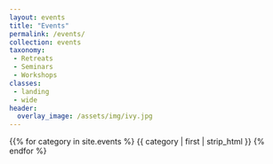 ```yaml
---
layout: events
title: "Events"
permalink: /events/
collection: events
taxonomy: 
 - Retreats
 - Seminars
 - Workshops
classes:
 - landing
 - wide
header:
  overlay_image: /assets/img/ivy.jpg
---
```

{{% for category in site.events %}
   {{ category | first | strip_html }}
{% endfor %}
